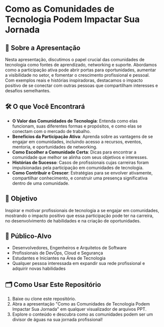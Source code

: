 # Como as Comunidades de Tecnologia Podem Impactar Sua Jornada 

## 📖 Sobre a Apresentação

Nesta apresentação, discutimos o papel crucial das comunidades de tecnologia como fontes de aprendizado, networking e suporte. Abordamos como a participação ativa pode abrir portas para oportunidades, aumentar a visibilidade no setor, e fomentar o crescimento profissional e pessoal. Com exemplos reais e histórias inspiradoras, destacamos o impacto positivo de se conectar com outras pessoas que compartilham interesses e desafios semelhantes.

## 🛠️ O que Você Encontrará

- **O Valor das Comunidades de Tecnologia**: Entenda como elas funcionam, suas diferentes formas e propósitos, e como elas se conectam com o mercado de trabalho.
- **Benefícios da Participação Ativa**: Aprenda sobre as vantagens de se engajar em comunidades, incluindo acesso a recursos, eventos, mentoria, e oportunidades de networking.
- **Como Escolher a Comunidade Certa**: Dicas para encontrar a comunidade que melhor se alinha com seus objetivos e interesses.
- **Histórias de Sucesso**: Casos de profissionais cujas carreiras foram impulsionadas pela participação em comunidades de tecnologia.
- **Como Contribuir e Crescer**: Estratégias para se envolver ativamente, compartilhar conhecimento, e construir uma presença significativa dentro de uma comunidade.

## 🎯 Objetivo

Inspirar e motivar profissionais de tecnologia a se engajar em comunidades, mostrando o impacto positivo que essa participação pode ter na carreira, no desenvolvimento de habilidades e na criação de oportunidades.

## 👥 Público-Alvo

- Desenvolvedores, Engenheiros e Arquitetos de Software
- Profissionais de DevOps, Cloud e Segurança
- Estudantes e Iniciantes na Área de Tecnologia
- Qualquer pessoa interessada em expandir sua rede profissional e adquirir novas habilidades

## 🗂 Como Usar Este Repositório

1. Baixe ou clone este repositório.
2. Abra a apresentação "Como as Comunidades de Tecnologia Podem Impactar Sua Jornada" em qualquer visualizador de arquivos PPT.
3. Explore o conteúdo e descubra como as comunidades podem ser um divisor de águas na sua jornada profissional!

